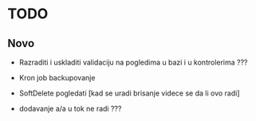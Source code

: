 # TODO

## Novo

- Razraditi i uskladiti validaciju na pogledima u bazi i u kontrolerima ???

- Kron job backupovanje

- SoftDelete pogledati [kad se uradi brisanje videce se da li ovo radi]

- dodavanje a/a u tok ne radi ???
